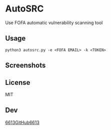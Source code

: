 # AutoSRC
Use FOFA automatic vulnerability scanning tool

## Usage

```
python3 autosrc.py -e <FOFA EMAIL> -k <TOKEN>
```

## Screenshots







## License

MIT 



## Dev

[6613GitHub6613](https://github.com/6613GitHub6613)

